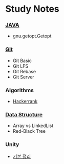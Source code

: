# Study Notes

### [JAVA](./JAVA) 
  - gnu.getopt.Getopt  

### [Git](./Git)
  - Git Basic
  - Git LFS
  - Git Rebase
  - Git Server

### Algorithms

-  [Hackerrank](https://github.com/brocolliee/Hackerrank)

### [Data Structure](./Data%20Structure)

- Array vs LinkedList
- Red-Black Tree



### Unity

- [기본 정리](https://github.com/brocolliee/Unity)

